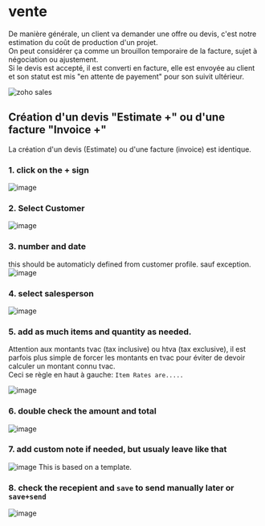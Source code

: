 # vente

De manière générale, un client va demander une offre ou devis, c'est notre estimation du coût de production d'un projet.  
On peut considérer ça comme un brouillon temporaire de la facture, sujet à négociation ou ajustement.  
Si le devis est accepté, il est converti en facture, elle est envoyée au client et son statut est mis "en attente de payement" pour son suivit ultérieur.

![zoho sales](https://user-images.githubusercontent.com/12049360/52078228-fbb66b80-2592-11e9-9d9d-030d1fa10a9c.png)

## Création d'un devis "Estimate +" ou d'une facture "Invoice +"

La création d'un devis \(Estimate\) ou d'une facture \(invoice\) est identique.

### 1. click on the + sign

![image](https://user-images.githubusercontent.com/12049360/57366640-b011f000-7187-11e9-8386-c185ff6e5c1a.png)

### 2. Select Customer

![image](https://user-images.githubusercontent.com/12049360/57366678-cd46be80-7187-11e9-898c-eaf3c7bcaae7.png)

### 3. number and date

this should be automaticly defined from customer profile. sauf exception. ![image](https://user-images.githubusercontent.com/12049360/57366820-11d25a00-7188-11e9-9328-aa1faa98d189.png)

### 4. select salesperson

![image](https://user-images.githubusercontent.com/12049360/57366853-2282d000-7188-11e9-9d01-0d315465835e.png)

### 5. add as much items and quantity as needed.

Attention aux montants tvac \(tax inclusive\) ou htva \(tax exclusive\), il est parfois plus simple de forcer les montants en tvac pour éviter de devoir calculer un montant connu tvac.  
Ceci se règle en haut à gauche: `Item Rates are.....`

![image](https://user-images.githubusercontent.com/12049360/106889942-ff80a980-66e8-11eb-9d39-7f3912eb41df.png)

### 6. double check the amount and total

![image](https://user-images.githubusercontent.com/12049360/57366988-6f66a680-7188-11e9-8e15-3b66a80977cc.png)

### 7. add custom note if needed, but usualy leave like that

 ![image](https://user-images.githubusercontent.com/12049360/57367025-873e2a80-7188-11e9-85e3-7f701a921ef3.png) This is based on a template.

### 8. check the recepient and `save` to send manually later or `save+send`

![image](https://user-images.githubusercontent.com/12049360/57367171-c8ced580-7188-11e9-8c5f-02aa6e060fc4.png)

